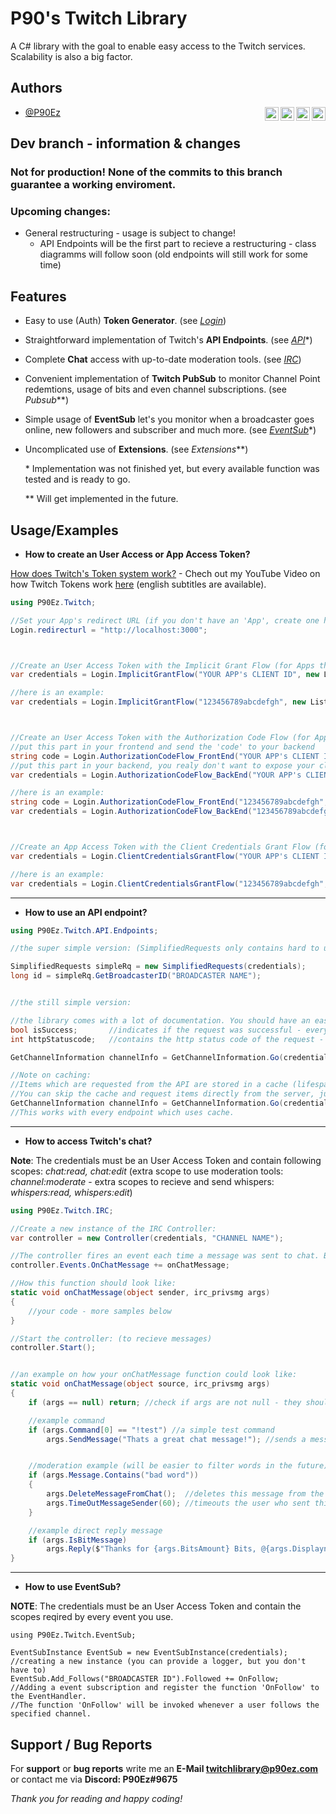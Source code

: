 
# P90's Twitch Library

A C# library with the goal to enable easy access to the Twitch services. Scalability is also a big factor.


## Authors

- [@P90Ez](https://github.com/P90Ez)
[<img align="right" alt="P90Ez | Twitch" width="22px" src="https://cdn.jsdelivr.net/npm/simple-icons@v3/icons/twitch.svg" />](https://twitch.tv/p90ez.com)
[<img align="right" alt="P90Ez | Twitter" width="22px" src="https://cdn.jsdelivr.net/npm/simple-icons@v3/icons/twitter.svg" />](https://twitter.com/P90Eazy)
[<img align="right" alt="P90Ez | YouTube" width="22px" src="https://cdn.jsdelivr.net/npm/simple-icons@v3/icons/youtube.svg" />](https://p90ez.com/abop90code)
[<img align="right" alt="P90Ez | PayPal" width="22px" src="https://cdn.jsdelivr.net/npm/simple-icons@v3/icons/paypal.svg" />](https://paypal.me/p90ez)

## Dev branch - information & changes
### **Not** for production! None of the commits to this branch guarantee a working enviroment.

### Upcoming changes:

- General restructuring - usage is subject to change!
  - API Endpoints will be the first part to recieve a restructuring - class diagramms will follow soon (old endpoints will still work for some time)

## Features

- Easy to use (Auth) **Token Generator**. (see *[Login](https://github.com/P90Ez/P90s-Twitch-Library/blob/master/P90's%20Twitch%20Library/Login/Login.cs)*)
- Straightforward implementation of Twitch's **API Endpoints**. (see *[API](https://github.com/P90Ez/P90s-Twitch-Library/tree/master/P90's%20Twitch%20Library/API/Endpoints)*\*)
- Complete **Chat** access with up-to-date moderation tools. (see *[IRC](https://github.com/P90Ez/P90s-Twitch-Library/blob/master/P90's%20Twitch%20Library/IRC/Controller.cs)*)
- Convenient implementation of **Twitch PubSub** to monitor Channel Point redemtions, usage of bits and even channel subscriptions. (see *Pubsub*\*\*)
- Simple usage of **EventSub** let's you monitor when a broadcaster goes online, new followers and subscriber and much more. (see *[EventSub](https://github.com/P90Ez/P90s-Twitch-Library/tree/master/P90's%20Twitch%20Library/EventSub)*\*)
- Uncomplicated use of **Extensions**. (see *Extensions*\*\*)


    \* Implementation was not finished yet, but every available function was tested and is ready to go.

    \*\* Will get implemented in the future. 


## Usage/Examples

- **How to create an User Access or App Access Token?** 

[How does Twitch's Token system work?](https://dev.twitch.tv/docs/authentication) - Chech out my YouTube Video on how Twitch Tokens work [here](https://www.youtube.com/watch?v=5Bd1EC7541k) (english subtitles are available).
```c#
using P90Ez.Twitch;

//Set your App's redirect URL (if you don't have an 'App', create one here: https://dev.twitch.tv/console)
Login.redirecturl = "http://localhost:3000";



//Create an User Access Token with the Implicit Grant Flow (for Apps that don't use a backend)
var credentials = Login.ImplicitGrantFlow("YOUR APP's CLIENT ID", new List<string>() {"PUT SCOPES IN HERE"});

//here is an example:
var credentials = Login.ImplicitGrantFlow("123456789abcdefgh", new List<string>() {"channel:manage:broadcast", "bits:read"});



//Create an User Access Token with the Authorization Code Flow (for Apps that use a front- & backend)
//put this part in your frontend and send the 'code' to your backend
string code = Login.AuthorizationCodeFlow_FrontEnd("YOUR APP's CLIENT ID", new List<string>() {"PUT SCOPES IN HERE"});
//put this part in your backend, you realy don't want to expose your client secret to the frontend
var credentials = Login.AuthorizationCodeFlow_BackEnd("YOUR APP's CLIENT ID", "YOUR APP's CLIENT SECRET", code);

//here is an example:
string code = Login.AuthorizationCodeFlow_FrontEnd("123456789abcdefgh", new List<string>() {"channel:manage:broadcast", "bits:read"});
var credentials = Login.AuthorizationCodeFlow_BackEnd("123456789abcdefgh", "hgfedcba987654321", code);



//Create an App Access Token with the Client Credentials Grant Flow (for Apps that only a backend)
var credentials = Login.ClientCredentialsGrantFlow("YOUR APP's CLIENT ID", "YOUR APP's CLIENT SECRET");

//here is an example:
var credentials = Login.ClientCredentialsGrantFlow("123456789abcdefgh", "hgfedcba987654321");
```

---

- **How to use an API endpoint?**
```c#
using P90Ez.Twitch.API.Endpoints;

//the super simple version: (SimplifiedRequests only contains hard to use and frequently used endpoints, like 'GetBroadcasterID' or moderation tools)

SimplifiedRequests simpleRq = new SimplifiedRequests(credentials);
long id = simpleRq.GetBroadcasterID("BROADCASTER NAME");


//the still simple version:

//the library comes with a lot of documentation. You should have an easy time using different endpoints.
bool isSuccess;       //indicates if the request was successful - every endpoint outputs an isSuccess indication
int httpStatuscode;   //contains the http status code of the request - very helpful for debuging (0: error before making the request, -200: data is from cache)

GetChannelInformation channelInfo = GetChannelInformation.Go(credentials, "USER ID", out isSuccess, out httpStatuscode);

//Note on caching:
//Items which are requested from the API are stored in a cache (lifespan is 30 seconds) to protect you from Twitch's rate limits.
//You can skip the cache and request items directly from the server, just add a 'true' at the end of the method, like this:
GetChannelInformation channelInfo = GetChannelInformation.Go(credentials, "USER ID", out isSuccess, out httpStatuscode, true);
//This works with every endpoint which uses cache.
```

---

- **How to access Twitch's chat?**

**Note**: The credentials must be an User Access Token and contain following scopes: *chat:read, chat:edit* (extra scope to use moderation tools: *channel:moderate* - extra scopes to recieve and send whispers: *whispers:read, whispers:edit*)
```c#
using P90Ez.Twitch.IRC;

//Create a new instance of the IRC Controller:
var controller = new Controller(credentials, "CHANNEL NAME");

//The controller fires an event each time a message was sent to chat. Bin a function that should be executed when a message was sent:
controller.Events.OnChatMessage += onChatMessage;

//How this function should look like:
static void onChatMessage(object sender, irc_privsmg args)
{
    //your code - more samples below
}

//Start the controller: (to recieve messages)
controller.Start();


//an example on how your onChatMessage function could look like:
static void onChatMessage(object source, irc_privsmg args)
{
    if (args == null) return; //check if args are not null - they should not be null but you never know^^

    //example command
    if (args.Command[0] == "!test") //a simple test command
        args.SendMessage("Thats a great chat message!"); //sends a message to the chat without replying directly to the original message.


    //moderation example (will be easier to filter words in the future)
    if (args.Message.Contains("bad word"))
    {
        args.DeleteMessageFromChat();  //deletes this message from the chat
        args.TimeOutMessageSender(60); //timeouts the user who sent this message for 60 seconds
    }

    //example direct reply message
    if (args.IsBitMessage)
        args.Reply($"Thanks for {args.BitsAmount} Bits, @{args.Displayname}!"); //replys directly to this message
}
```

---

- **How to use EventSub?**

**NOTE**: The credentials must be an User Access Token and contain the scopes reqired by every event you use.
```
using P90Ez.Twitch.EventSub;

EventSubInstance EventSub = new EventSubInstance(credentials); //creating a new instance (you can provide a logger, but you don't have to)
EventSub.Add_Follows("BROADCASTER ID").Followed += OnFollow;   //Adding a event subscription and register the function 'OnFollow' to the EventHandler.
//The function 'OnFollow' will be invoked whenever a user follows the specified channel.
```

## Support / Bug Reports

For **support** or **bug reports** write me an **E-Mail <twitchlibrary@p90ez.com>** or contact me via **Discord: P90Ez#9675**

*Thank you for reading and happy coding!*

